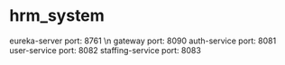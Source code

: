 # hrm_system

eureka-server port: 8761 \n
gateway port: 8090
auth-service port: 8081
user-service port: 8082
staffing-service port: 8083
